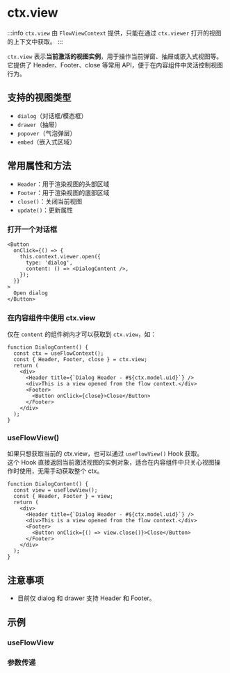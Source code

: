 # ctx.view

:::info
`ctx.view` 由 `FlowViewContext` 提供，只能在通过 `ctx.viewer` 打开的视图的上下文中获取。
:::

`ctx.view` 表示**当前激活的视图实例**，用于操作当前弹窗、抽屉或嵌入式视图等。它提供了 Header、Footer、close 等常用 API，便于在内容组件中灵活控制视图行为。

## 支持的视图类型

- `dialog`（对话框/模态框）
- `drawer`（抽屉）
- `popover`（气泡弹层）
- `embed`（嵌入式区域）

## 常用属性和方法

- `Header`：用于渲染视图的头部区域
- `Footer`：用于渲染视图的底部区域
- `close()`：关闭当前视图
- `update()`：更新属性

### 打开一个对话框

```tsx | pure
<Button
  onClick={() => {
    this.context.viewer.open({
      type: 'dialog',
      content: () => <DialogContent />,
    });
  }}
>
  Open dialog
</Button>
```

### 在内容组件中使用 ctx.view

仅在 `content` 的组件树内才可以获取到 `ctx.view`，如：

```tsx | pure
function DialogContent() {
  const ctx = useFlowContext();
  const { Header, Footer, close } = ctx.view;
  return (
    <div>
      <Header title={`Dialog Header - #${ctx.model.uid}`} />
      <div>This is a view opened from the flow context.</div>
      <Footer>
        <Button onClick={close}>Close</Button>
      </Footer>
    </div>
  );
}
```

### useFlowView()

如果只想获取当前的 ctx.view，也可以通过 `useFlowView()` Hook 获取。  
这个 Hook 直接返回当前激活视图的实例对象，适合在内容组件中只关心视图操作时使用，无需手动获取整个 ctx。

```tsx | pure
function DialogContent() {
  const view = useFlowView();
  const { Header, Footer } = view;
  return (
    <div>
      <Header title={`Dialog Header - #${ctx.model.uid}`} />
      <div>This is a view opened from the flow context.</div>
      <Footer>
        <Button onClick={() => view.close()}>Close</Button>
      </Footer>
    </div>
  );
}
```

## 注意事项

- 目前仅 dialog 和 drawer 支持 Header 和 Footer。

## 示例

### useFlowView

<code src="./dialog-hook.tsx"></code>

### 参数传递

<code src="./input-args.tsx"></code>
